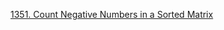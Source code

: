 [1351. Count Negative Numbers in a Sorted Matrix](https://leetcode.com/problems/count-negative-numbers-in-a-sorted-matrix/)
